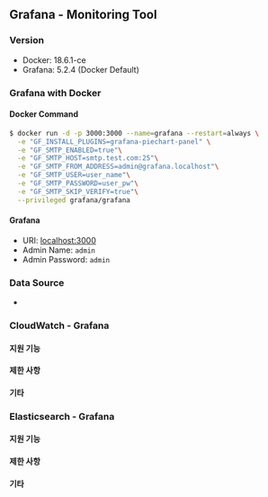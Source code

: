 ## Grafana - Monitoring Tool

### Version
- Docker: 18.6.1-ce
- Grafana: 5.2.4 (Docker Default)

### Grafana with Docker
#### Docker Command
```bash
$ docker run -d -p 3000:3000 --name=grafana --restart=always \
  -e "GF_INSTALL_PLUGINS=grafana-piechart-panel" \
  -e "GF_SMTP_ENABLED=true"\
  -e "GF_SMTP_HOST=smtp.test.com:25"\
  -e "GF_SMTP_FROM_ADDRESS=admin@grafana.localhost"\
  -e "GF_SMTP_USER=user_name"\
  -e "GF_SMTP_PASSWORD=user_pw"\
  -e "GF_SMTP_SKIP_VERIFY=true"\
  --privileged grafana/grafana
```
#### Grafana
- URI: [localhost:3000](http://localhost:3005)
- Admin Name: `admin`
- Admin Password: `admin`

### Data Source
-

### CloudWatch - Grafana
#### 지원 기능
#### 제한 사항
#### 기타

### Elasticsearch - Grafana
#### 지원 기능
#### 제한 사항
#### 기타
